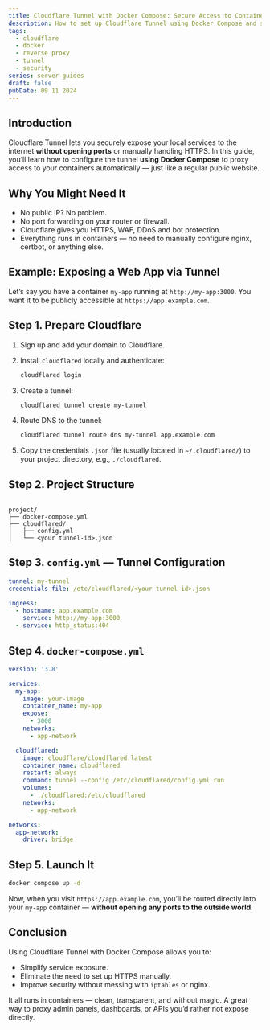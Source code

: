 ```yaml
---
title: Cloudflare Tunnel with Docker Compose: Secure Access to Containers Without Open Ports
description: How to set up Cloudflare Tunnel using Docker Compose and securely expose your containers over HTTPS without port forwarding.
tags:
  - cloudflare
  - docker
  - reverse proxy
  - tunnel
  - security
series: server-guides
draft: false
pubDate: 09 11 2024
---
```


## Introduction

Cloudflare Tunnel lets you securely expose your local services to the internet **without opening ports** or manually handling HTTPS. In this guide, you’ll learn how to configure the tunnel **using Docker Compose** to proxy access to your containers automatically — just like a regular public website.

## Why You Might Need It

- No public IP? No problem.
- No port forwarding on your router or firewall.
- Cloudflare gives you HTTPS, WAF, DDoS and bot protection.
- Everything runs in containers — no need to manually configure nginx, certbot, or anything else.

## Example: Exposing a Web App via Tunnel

Let’s say you have a container `my-app` running at `http://my-app:3000`. You want it to be publicly accessible at `https://app.example.com`.

## Step 1. Prepare Cloudflare

1. Sign up and add your domain to Cloudflare.
2. Install `cloudflared` locally and authenticate:

    ```bash
    cloudflared login
    ```

3. Create a tunnel:

    ```bash
    cloudflared tunnel create my-tunnel
    ```

4. Route DNS to the tunnel:

    ```bash
    cloudflared tunnel route dns my-tunnel app.example.com
    ```

5. Copy the credentials `.json` file (usually located in `~/.cloudflared/`) to your project directory, e.g., `./cloudflared`.

## Step 2. Project Structure

````

project/
├── docker-compose.yml
├── cloudflared/
│   ├── config.yml
│   └── <your tunnel-id>.json

````

## Step 3. `config.yml` — Tunnel Configuration

```yaml
tunnel: my-tunnel
credentials-file: /etc/cloudflared/<your tunnel-id>.json

ingress:
  - hostname: app.example.com
    service: http://my-app:3000
  - service: http_status:404
````

## Step 4. `docker-compose.yml`

```yaml
version: '3.8'

services:
  my-app:
    image: your-image
    container_name: my-app
    expose:
      - 3000
    networks:
      - app-network

  cloudflared:
    image: cloudflare/cloudflared:latest
    container_name: cloudflared
    restart: always
    command: tunnel --config /etc/cloudflared/config.yml run
    volumes:
      - ./cloudflared:/etc/cloudflared
    networks:
      - app-network

networks:
  app-network:
    driver: bridge
```

## Step 5. Launch It

```bash
docker compose up -d
```

Now, when you visit `https://app.example.com`, you’ll be routed directly into your `my-app` container — **without opening any ports to the outside world**.

## Conclusion

Using Cloudflare Tunnel with Docker Compose allows you to:

* Simplify service exposure.
* Eliminate the need to set up HTTPS manually.
* Improve security without messing with `iptables` or nginx.

It all runs in containers — clean, transparent, and without magic. A great way to proxy admin panels, dashboards, or APIs you’d rather not expose directly.
